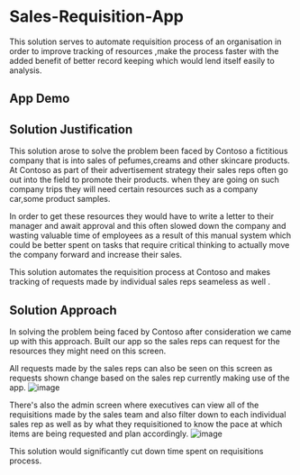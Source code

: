 # Sales-Requisition-App
This solution serves to automate requisition process of an organisation in order to improve tracking of resources ,make the process faster with the added benefit of better record keeping which would lend itself easily to analysis.

## App Demo


## Solution Justification
This solution arose to solve the problem been faced by Contoso a fictitious company that is into sales of pefumes,creams and other skincare products.
At Contoso as part of their advertisement strategy their sales reps often go out into the field to promote their products. when they are going on such company trips they will need certain resources such as a company car,some product samples.

In order to get these resources they would have to write a letter to their manager and await approval and this often slowed down the company and wasting valuable time of employees as a result of this manual system which could be better spent on tasks that require critical thinking to actually move the company forward and increase their sales.

This solution automates the requisition process at Contoso and makes tracking of requests made by individual sales reps seameless as well .


## Solution Approach 
In solving the problem being faced by Contoso after consideration we came up with this approach.
Built our app so the sales reps can request for the resources they might need on this screen. 

All requests made by the sales reps can also be seen on this screen as requests shown change based on the sales rep currently making use of the app.
![image](https://github.com/artemis1511/Sales-Requisition-App/assets/107225504/080fb9f3-dd56-482f-aed3-64aeda307393)


There's also the admin screen where executives can view all of the requisitions made by the sales team and also filter down to each individual sales rep as well as by what they requisitioned to know the pace at which items are being requested and plan accordingly.
![image](https://github.com/artemis1511/Sales-Requisition-App/assets/107225504/6d35b344-6941-4f5d-8c7e-963f810af79c)


This solution would significantly cut down time spent on requisitions process.

